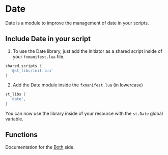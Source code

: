 # Date

Date is a module to improve the management of date in your scripts.

## Include Date in your script

1. To use the Date library, just add the initiator as a shared script inside of your `fxmanifest.lua` file.
```lua
shared_scripts {
  '@st_libs/init.lua'
}
```
2. Add the Date module inside the `fxmanifest.lua` (in lowercase)
```lua
st_libs {
  'date',
}
```
You can now use the library inside of your resource with the `st.Date` global variable.

## Functions

Documentation for the [Both](./shared.md) side.  
